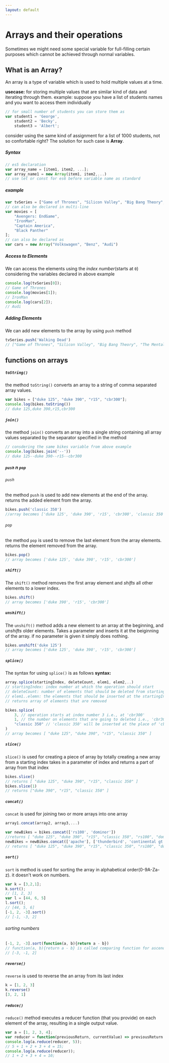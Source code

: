 ```yaml
---
layout: default
---
```

# Arrays and their operations
Sometimes we might need some special variable for full-filling certain purposes which cannot be achieved through normal variables.
## What is an Array?
An array is a type of variable which is used to hold multiple values at a time.

**usecase:** for storing multiple values that are similar kind of data and iterating through them.
example: suppose you have a list of students names and you want to access them individually

```javascript
// for small number of students you can store them as
var student1 = 'George',
    student2 = 'Becky',
    student3 = 'Albert';
```
consider using the same kind of assignment for a list of 1000 students, not so confortable right? The solution for such case is **Array**.
##### Syntax
```javascript
// es5 declaration
var array_name = [item1, item2, ...];
var array_name1 = new Array(item1, item2,...)
// use let or const for es6 before variable name as standard
```
##### example
```javascript
var tvSeries = ["Game of Thrones", "Silicon Valley", "Big Bang Theory", "The Mentalist"];
// can also be declared in multi-line
var movies = [
    "Avengers: EndGame",
    "IronMan",
    "Captain America",
    "Black Panther"
];
// can also be declared as
var cars = new Array("Volkswagen", "Benz", "Audi")
```
##### Access to Elements
We can access the elements using the *index number*(starts at `0`)
considering the variables declared in above example
```javascript
console.log(tvSeries[0]);
// Game of Thrones
console.log(movies[1]);
// IronMan
console.log(cars[2]);
// Audi
```
##### Adding Elements
We can add new elements to the array by using `push` method
```javascript
tvSeries.push('Walking Dead')
// ["Game of Thrones", "Silicon Valley", "Big Bang Theory", "The Mentalist", "Walking Dead"];
```

## functions on arrays
##### `toString()`
the method `toString()` converts an array to a string of comma separated array values.
```javascript
var bikes = ["duke 125", "duke 390", "r15", "cbr300"];
console.log(bikes.toString())
// duke 125,duke 390,r15,cbr300
```
##### `join()`
the method `join()` converts an array into a single string containing all array values separated by the separator specified in the method
```javascript
// consdering the same bikes variable from above example
console.log(bikes.join('--'))
// duke 125--duke 390--r15--cbr300
```
##### `push` n `pop`
###### `push`
the method `push` is used to add new elements at the end of the array. returns the added element from the array.
```javascript
bikes.push('classic 350')
//array becomes ['duke 125', 'duke 390', 'r15', 'cbr300', 'classic 350']
```
###### `pop`
the method `pop` is used to remove the last element from the array elements. returns the element removed from the array.
```javascript
bikes.pop()
// array becomes ['duke 125', 'duke 390', 'r15', 'cbr300']
```
##### `shift()`
The `shift()` method removes the first array element and *shifts* all other elements to a lower index.
```javascript
bikes.shift()
// array becomes ['duke 390', 'r15', 'cbr300']
```
##### `unshift()`
The `unshift()` method adds a new element to an array at the beginning, and *unshifts* older elements.
Takes a parameter and inserts it at the beiginning of the array. if no parameter is given it simply does nothing.
```javascript
bikes.unshift('duke 125')
// array becomes ['duke 125', 'duke 390', 'r15', 'cbr300']
```
##### `splice()`
The syntax for using `splice()` is as follows
**syntax:**

```javascript
array.splice(startingIndex, deleteCount, elem1, elem2,..)
// startingIndex: index number at which the operation should start
// deleteCount: number of elements that should be deleted from startingIndex
// elem1..elemn: the elements that should be inserted at the startingIndex
// returns array of elements that are removed
```
```javascript
bikes.splice(
    3, // operation starts at index number 3 i.e., at 'cbr300'
    1, // the number on elements that are going to deleted i.e., 'cbr300'
    "classic 350" // 'classic 350' will be inserted at the place of 'cbr300'
)
// array becomes [ "duke 125", "duke 390", "r15", "classic 350" ]
```
##### `slice()`
`slice()` is used for creating a piece of array by totally creating a new array from a starting index
takes in a parameter of index and returns a part of array from that index
```javascript
bikes.slice()
// returns [ "duke 125", "duke 390", "r15", "classic 350" ]
bikes.slice(1)
// returns ["duke 390", "r15", "classic 350" ]
```
##### `concat()`
`concat` is used for joining two or more arrays into one array
```javascript
array1.concat(array2, array3,...)
```
```javascript
var newBikes = bikes.concat(['rs100', 'dominor'])
//returns [ "duke 125", "duke 390", "r15", "classic 350", "rs100", "dominor"]
newBikes = newBikes.concat(['apache'], ['thunderbird', 'continental gt'])
// returns [ "duke 125", "duke 390", "r15", "classic 350", "rs100", "dominor", "apache", "thunderbird", "continental gt"]
```
##### `sort()`
`sort` is method is used for sorting the array in alphabetical order(0-9A-Za-z). it doesn't work on numbers.
```javascript
var k = [3,2,1];
k.sort();
// [1, 2, 3]
var l = [44, 6, 5]
l.sort();
// [44, 5, 6]
[-1, 2, -3].sort()
// [-1, -3, 2]
```
###### sorting numbers
```javascript
[-1, 2, -3].sort(function(a, b){return a - b})
// function(a, b){return a - b} is called comparing function for ascending order
// [-3, -1, 2]
``` 

##### `reverse()`
`reverse` is used to reverse the an array from its last index
```javascript
k = [1, 2, 3]
k.reverse()
[3, 2, 1]
```

##### `reduce()`
`reduce()` method executes a reducer function (that you provide) on each element of the array, resulting in a single output value.
```javascript
var a = [1, 2, 3, 4];
var reducer = function(previousReturn, currentValue) => previousReturn + currentValue;
console.log(a.reduce(reducer, 5));
// 5 + 1 + 2 + 3 + 4 = 15;
console.log(a.reduce(reducer));
// 1 + 2 + 3 + 4 = 10;
```